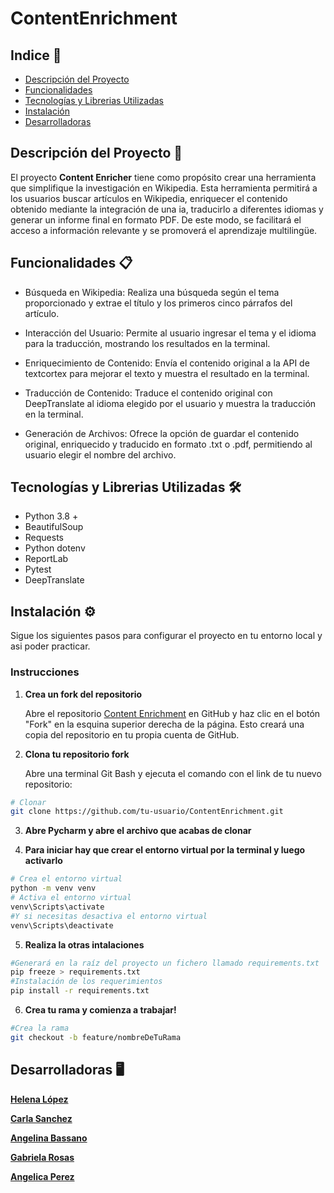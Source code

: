 # ContentEnrichment 

## Indice 📑
- [Descripción del Proyecto](#descripción-del-proyecto-)
- [Funcionalidades](#funcionalidades-)
- [Tecnologías y Librerias Utilizadas](#tecnologías-y-librerias-utilizadas-)
- [Instalación](#instalación-)
- [Desarrolladoras](#desarrolladoras-)

## Descripción del Proyecto 📖

El proyecto **Content Enricher** tiene como propósito crear una herramienta que simplifique la investigación en Wikipedia. Esta herramienta permitirá a los usuarios buscar artículos en Wikipedia, enriquecer el contenido obtenido mediante la integración de una ia, traducirlo a diferentes idiomas y generar un informe final en formato PDF. De este modo, se facilitará el acceso a información relevante y se promoverá el aprendizaje multilingüe.

## Funcionalidades 📋

* Búsqueda en Wikipedia: Realiza una búsqueda según el tema proporcionado y extrae el título y los primeros cinco párrafos del artículo.


* Interacción del Usuario: Permite al usuario ingresar el tema y el idioma para la traducción, mostrando los resultados en la terminal.


* Enriquecimiento de Contenido: Envía el contenido original a la API de textcortex para mejorar el texto y muestra el resultado en la terminal.


* Traducción de Contenido: Traduce el contenido original con DeepTranslate al idioma elegido por el usuario y muestra la traducción en la terminal.


* Generación de Archivos: Ofrece la opción de guardar el contenido original, enriquecido y traducido en formato .txt o .pdf, permitiendo al usuario elegir el nombre del archivo.

## Tecnologías y Librerias Utilizadas 🛠️

* Python 3.8 +
* BeautifulSoup
* Requests
* Python dotenv
* ReportLab
* Pytest
* DeepTranslate

## Instalación ⚙️

Sigue los siguientes pasos para configurar el proyecto en tu entorno local y asi poder practicar. 

### Instrucciones

1. **Crea un fork del repositorio**

   Abre el repositorio [Content Enrichment](https://github.com/GabyRosas/ContentEnrichment) en GitHub y haz clic en el botón "Fork" en la esquina superior derecha de la página. Esto creará una copia del repositorio en tu propia cuenta de GitHub.


2. **Clona tu repositorio fork**

   Abre una terminal Git Bash y ejecuta el comando con el link de tu nuevo repositorio:

```bash
# Clonar 
git clone https://github.com/tu-usuario/ContentEnrichment.git
```

3. **Abre Pycharm y abre el archivo que acabas de clonar**


4. **Para iniciar hay que crear el entorno virtual por la terminal y luego activarlo**

```bash
# Crea el entorno virtual
python -m venv venv
# Activa el entorno virtual
venv\Scripts\activate
#Y si necesitas desactiva el entorno virtual
venv\Scripts\deactivate
```

5. **Realiza la otras intalaciones**
```bash
#Generará en la raíz del proyecto un fichero llamado requirements.txt
pip freeze > requirements.txt
#Instalación de los requerimientos
pip install -r requirements.txt
```

6. **Crea tu rama y comienza a trabajar!**

```bash
#Crea la rama
git checkout -b feature/nombreDeTuRama
```

## Desarrolladoras 🖥️
[**Helena López**](https://github.com/helopgom)


[**Carla Sanchez**](https://github.com/Carlassanchez24)


[**Angelina Bassano**](https://github.com/Angelinabassano)


[**Gabriela Rosas**](https://github.com/GabyRosas)


[**Angelica Perez**](https://github.com/Angelica2013)